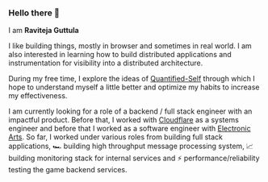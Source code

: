 ### Hello there 👋

I am **Raviteja Guttula**

I like building things, mostly in browser and sometimes in real world. I am also interested in learning how to build distributed applications and instrumentation for visibility into a distributed architecture.

During my free time, I explore the ideas of [Quantified-Self](https://quantifiedself.com/) through which I hope to understand myself a little better and optimize my habits to increase my effectiveness.

I am currently looking for a role of a backend / full stack engineer with an impactful product. Before that, I worked with [Cloudflare](https://www.cloudflare.com/) as a systems engineer and before that I worked as a software engineer with [Electronic Arts](https://ea.com). So far, I worked under various roles from building full stack applications, 🏎 building high throughput message processing system, 📈 building monitoring stack for internal services and ⚡️ performance/reliability testing the game backend services. 
